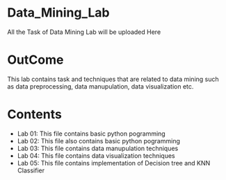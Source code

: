 # Data_Mining_Lab
All the Task of Data Mining Lab will be uploaded Here 

# OutCome
This lab contains task and techniques that are related to data mining such as data preprocessing, data manupulation, data visualization etc.

# Contents
- Lab 01: This file contains basic python pogramming
- Lab 02: This file also contains basic python pogramming
- Lab 03: This file contains data manupulation techniques
- Lab 04: This file contains data visualization techniques
- Lab 05: This file contains implementation of Decision tree and KNN Classifier

